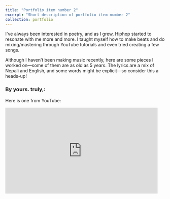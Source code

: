 ```yaml
---
title: "Portfolio item number 2"
excerpt: "Short description of portfolio item number 2"
collection: portfolio
---
```


I've always been interested in poetry, and as I grew, Hiphop started to resonate with me more and more. I taught myself how to make beats and do mixing/mastering through YouTube tutorials and even tried creating a few songs.

Although I haven’t been making music recently, here are some pieces I worked on—some of them are as old as 5 years. The lyrics are a mix of Nepali and English, and some words might be explicit—so consider this a heads-up!

### By yours. truly,:
Here is one from YouTube:

<iframe width="480" height="270" src="https://www.youtube.com/embed/IyRPEjQE1Lk" frameborder="0" allow="accelerometer; autoplay; encrypted-media; gyroscope; picture-in-picture" allowfullscreen></iframe>
